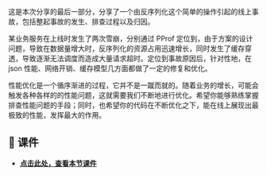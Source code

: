 这是本次分享的最后一部分，分享了一个由反序列化这个简单的操作引起的线上事故，包括整起事故的发生、排查过程以及归因。

某业务服务在上线时发生了两次雪崩，分别通过 PProf 定位到，由于方案的设计问题，导致在数据量增大时，反序列化的资源占用迅速增长，同时发生了缓存穿透，导致逐渐无法调度而造成大量请求超时。定位到事故原因后，针对性地，在 json 性能、网络开销、缓存模型几方面都做了一定的修复和优化。

性能优化是一个循序渐进的过程，它并不是一蹴而就的。随着业务的增长，可能会触发各种各样的的性能问题，这就需要我们不断地进行优化。希望你能够熟练掌握排查性能问题的手段；同时，也希望你的代码在不断优化之下，能在线上展现出最极致的性能，发挥最大的作用。

## 📒 课件

- [**点击此处，查看本节课件**](https://bytedance.feishu.cn/file/boxcn8jm4uhz2LlAc9XYAGQmJad?from=from_copylink "https://bytedance.feishu.cn/file/boxcn8jm4uhz2LlAc9XYAGQmJad?from=from_copylink")